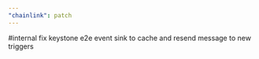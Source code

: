 ```yaml
---
"chainlink": patch
---
```


#internal fix keystone e2e event sink to cache and resend message to new triggers
